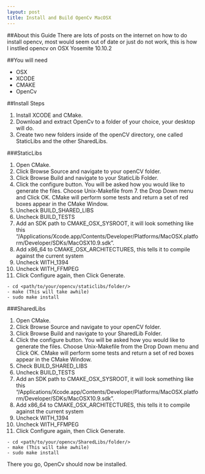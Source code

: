 ```yaml
---
layout: post
title: Install and Build OpenCv MacOSX
---
```


##About this Guide
There are lots of posts on the internet on how to do install opencv, most would seem out of date or just do not work, this is how I instlled opencv on OSX Yosemite 10.10.2

##You will need
+ OSX
+ XCODE
+ CMAKE
+ OpenCv

##Install Steps
1. Install XCODE and CMake.
2. Download and extract OpenCv to a folder of your choice, your desktop will do.
3. Create two new folders inside of the openCV directory, one called StaticLibs and the other SharedLibs.

###StaticLibs
1. Open CMake.
2. Click Browse Source and navigate to your openCV folder.
3. Click Browse Build and navigate to your StaticLib Folder.
4. Click the configure button. You will be asked how you would like to generate the files. Choose Unix-Makefile from 7. the Drop Down menu and Click OK. CMake will perform some tests and return a set of red boxes appear in the CMake Window.
5. Uncheck BUILD_SHARED_LIBS
6. Uncheck BUILD_TESTS
7. Add an SDK path to CMAKE_OSX_SYSROOT, it will look something like this “/Applications/Xcode.app/Contents/Developer/Platforms/MacOSX.platform/Developer/SDKs/MacOSX10.9.sdk”.
8. Add x86_64 to CMAKE_OSX_ARCHITECTURES, this tells it to compile against the current system
8. Uncheck WITH_1394
10. Uncheck WITH_FFMPEG
11. Click Configure again, then Click Generate.

```
- cd <path/to/your/opencv/staticlibs/folder/>
- make (This will take awhile)
- sudo make install
```
###SharedLibs

1. Open CMake.
2. Click Browse Source and navigate to your openCV folder.
3. Click Browse Build and navigate to your SharedLib Folder.
4. Click the configure button. You will be asked how you would like to generate the files. Choose Unix-Makefile from the Drop Down menu and Click OK. CMake will perform some tests and return a set of red boxes appear in the CMake Window.
5. Check BUILD_SHARED_LIBS
6. Uncheck BUILD_TESTS
7. Add an SDK path to CMAKE_OSX_SYSROOT, it will look something like this “/Applications/Xcode.app/Contents/Developer/Platforms/MacOSX.platform/Developer/SDKs/MacOSX10.9.sdk”.
8. Add x86_64 to CMAKE_OSX_ARCHITECTURES, this tells it to compile against the current system
9. Uncheck WITH_1394
10. Uncheck WITH_FFMPEG
11. Click Configure again, then Click Generate.

```
- cd <path/to/your/opencv/SharedLibs/folder/>
- make (This will take awhile)
- sudo make install
```


There you go, OpenCv should now be installed. 

